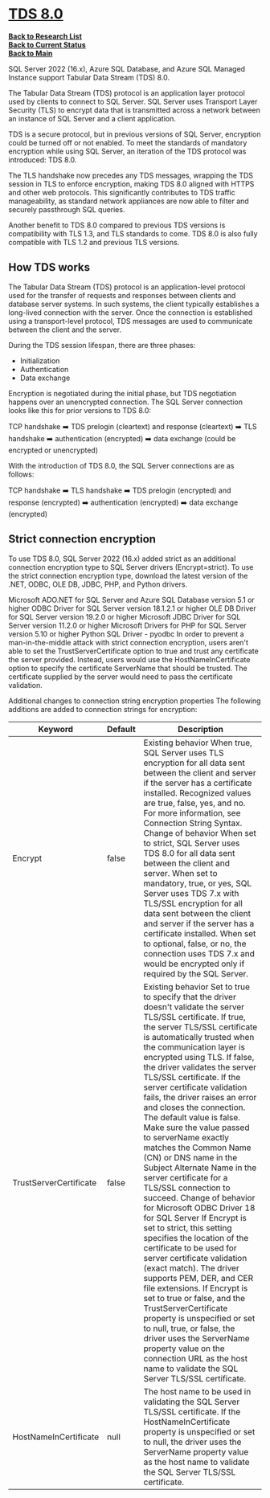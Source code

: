 # **[TDS 8.0](https://learn.microsoft.com/en-us/sql/relational-databases/security/networking/tds-8?view=sql-server-ver16)**

**[Back to Research List](../../research_list.md)**\
**[Back to Current Status](../../../development/status/weekly/current_status.md)**\
**[Back to Main](../../../README.md)**

SQL Server 2022 (16.x), Azure SQL Database, and Azure SQL Managed Instance support Tabular Data Stream (TDS) 8.0.

The Tabular Data Stream (TDS) protocol is an application layer protocol used by clients to connect to SQL Server. SQL Server uses Transport Layer Security (TLS) to encrypt data that is transmitted across a network between an instance of SQL Server and a client application.

TDS is a secure protocol, but in previous versions of SQL Server, encryption could be turned off or not enabled. To meet the standards of mandatory encryption while using SQL Server, an iteration of the TDS protocol was introduced: TDS 8.0.

The TLS handshake now precedes any TDS messages, wrapping the TDS session in TLS to enforce encryption, making TDS 8.0 aligned with HTTPS and other web protocols. This significantly contributes to TDS traffic manageability, as standard network appliances are now able to filter and securely passthrough SQL queries.

Another benefit to TDS 8.0 compared to previous TDS versions is compatibility with TLS 1.3, and TLS standards to come. TDS 8.0 is also fully compatible with TLS 1.2 and previous TLS versions.

## How TDS works

The Tabular Data Stream (TDS) protocol is an application-level protocol used for the transfer of requests and responses between clients and database server systems. In such systems, the client typically establishes a long-lived connection with the server. Once the connection is established using a transport-level protocol, TDS messages are used to communicate between the client and the server.

During the TDS session lifespan, there are three phases:

- Initialization
- Authentication
- Data exchange

Encryption is negotiated during the initial phase, but TDS negotiation happens over an unencrypted connection. The SQL Server connection looks like this for prior versions to TDS 8.0:

TCP handshake ➡️ TDS prelogin (cleartext) and response (cleartext) ➡️ TLS handshake ➡️ authentication (encrypted) ➡️ data exchange (could be encrypted or unencrypted)

With the introduction of TDS 8.0, the SQL Server connections are as follows:

TCP handshake ➡️ TLS handshake ➡️ TDS prelogin (encrypted) and response (encrypted) ➡️ authentication (encrypted) ➡️ data exchange (encrypted)

## Strict connection encryption

To use TDS 8.0, SQL Server 2022 (16.x) added strict as an additional connection encryption type to SQL Server drivers (Encrypt=strict). To use the strict connection encryption type, download the latest version of the .NET, ODBC, OLE DB, JDBC, PHP, and Python drivers.

Microsoft ADO.NET for SQL Server and Azure SQL Database version 5.1 or higher
ODBC Driver for SQL Server version 18.1.2.1 or higher
OLE DB Driver for SQL Server version 19.2.0 or higher
Microsoft JDBC Driver for SQL Server version 11.2.0 or higher
Microsoft Drivers for PHP for SQL Server version 5.10 or higher
Python SQL Driver - pyodbc
In order to prevent a man-in-the-middle attack with strict connection encryption, users aren't able to set the TrustServerCertificate option to true and trust any certificate the server provided. Instead, users would use the HostNameInCertificate option to specify the certificate ServerName that should be trusted. The certificate supplied by the server would need to pass the certificate validation.

Additional changes to connection string encryption properties
The following additions are added to connection strings for encryption:

| Keyword                | Default | Description                                                                                                                                                                                                                                                                                                                                                                                                                                                                                                                                                                                                                                                                                                                                                                                                                                                                                                                                                                                                                                                                                                                                                  |
|------------------------|---------|--------------------------------------------------------------------------------------------------------------------------------------------------------------------------------------------------------------------------------------------------------------------------------------------------------------------------------------------------------------------------------------------------------------------------------------------------------------------------------------------------------------------------------------------------------------------------------------------------------------------------------------------------------------------------------------------------------------------------------------------------------------------------------------------------------------------------------------------------------------------------------------------------------------------------------------------------------------------------------------------------------------------------------------------------------------------------------------------------------------------------------------------------------------|
| Encrypt                | false   | Existing behavior When true, SQL Server uses TLS encryption for all data sent between the client and server if the server has a certificate installed. Recognized values are true, false, yes, and no. For more information, see Connection String Syntax.  Change of behavior When set to strict, SQL Server uses TDS 8.0 for all data sent between the client and server.  When set to mandatory, true, or yes, SQL Server uses TDS 7.x with TLS/SSL encryption for all data sent between the client and server if the server has a certificate installed.  When set to optional, false, or no, the connection uses TDS 7.x and would be encrypted only if required by the SQL Server.                                                                                                                                                                                                                                                                                                                                                                                                                                                                     |
| TrustServerCertificate | false   | Existing behavior Set to true to specify that the driver doesn't validate the server TLS/SSL certificate. If true, the server TLS/SSL certificate is automatically trusted when the communication layer is encrypted using TLS.  If false, the driver validates the server TLS/SSL certificate. If the server certificate validation fails, the driver raises an error and closes the connection. The default value is false. Make sure the value passed to serverName exactly matches the Common Name (CN) or DNS name in the Subject Alternate Name in the server certificate for a TLS/SSL connection to succeed.  Change of behavior for Microsoft ODBC Driver 18 for SQL Server If Encrypt is set to strict, this setting specifies the location of the certificate to be used for server certificate validation (exact match). The driver supports PEM, DER, and CER file extensions.  If Encrypt is set to true or false, and the TrustServerCertificate property is unspecified or set to null, true, or false, the driver uses the ServerName property value on the connection URL as the host name to validate the SQL Server TLS/SSL certificate. |
| HostNameInCertificate  | null    | The host name to be used in validating the SQL Server TLS/SSL certificate. If the HostNameInCertificate property is unspecified or set to null, the driver uses the ServerName property value as the host name to validate the SQL Server TLS/SSL certificate.                                                                                                                                                                                                                                                                                                                                                                                                                                                                                                                                                                                                                                                                                                                                                                                                                                                                                               |

